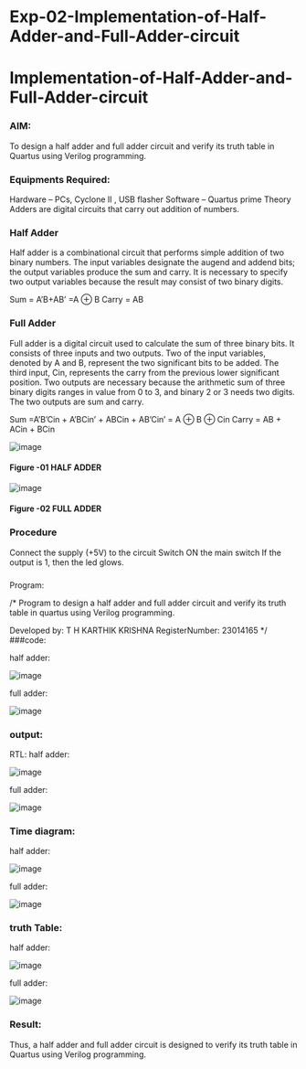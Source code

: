 # Exp-02-Implementation-of-Half-Adder-and-Full-Adder-circuit

# Implementation-of-Half-Adder-and-Full-Adder-circuit
### AIM:
To design a half adder and full adder circuit and verify its truth table in Quartus using Verilog programming.

### Equipments Required:
Hardware – PCs, Cyclone II , USB flasher
Software – Quartus prime
Theory
Adders are digital circuits that carry out addition of numbers.

### Half Adder
Half adder is a combinational circuit that performs simple addition of two binary numbers. The input variables designate the augend and addend bits; the output variables produce the sum and carry. It is necessary to specify two output variables because the result may consist of two binary digits.

Sum = A’B+AB’ =A ⊕ B Carry = AB

### Full Adder
Full adder is a digital circuit used to calculate the sum of three binary bits. It consists of three inputs and two outputs. Two of the input variables, denoted by A and B, represent the two significant bits to be added. The third input, Cin, represents the carry from the previous lower significant position. Two outputs are necessary because the arithmetic sum of three binary digits ranges in value from 0 to 3, and binary 2 or 3 needs two digits. The two outputs are sum and carry.

Sum =A’B’Cin + A’BCin’ + ABCin + AB’Cin’ = A ⊕ B ⊕ Cin Carry = AB + ACin + BCin

 ![image](https://user-images.githubusercontent.com/36288975/163552156-a13e5a56-c638-4110-97d9-8896907c8d25.png)

#### Figure -01 HALF ADDER 


![image](https://user-images.githubusercontent.com/36288975/163552057-b3547877-6d07-45b4-b7e0-bcfebfad9e1d.png)

#### Figure -02 FULL ADDER 

### Procedure

Connect the supply (+5V) to the circuit
Switch ON the main switch
If the output is 1, then the led glows.
### 
Program:

/*
Program to design a half adder and full adder circuit and verify its truth table in quartus using Verilog programming.

Developed by: T H KARTHIK KRISHNA 
RegisterNumber: 23014165 
*/
###code:


half adder:

![image](https://github.com/karthikkrishna16/Exp-02-Implementation-of-Half-Adder-and-Full-Adder-circuit/assets/148514663/a0623810-adec-453c-9c99-6835f0ed6f73)

full adder:

![image](https://github.com/karthikkrishna16/Exp-02-Implementation-of-Half-Adder-and-Full-Adder-circuit/assets/148514663/03f8905e-e046-402d-94dd-46f6af50674d)


### output:
RTL:
half adder:

![image](https://github.com/karthikkrishna16/Exp-02-Implementation-of-Half-Adder-and-Full-Adder-circuit/assets/148514663/2bc641b6-de85-43a2-b270-6b3921975f7d)

full adder:

![image](https://github.com/karthikkrishna16/Exp-02-Implementation-of-Half-Adder-and-Full-Adder-circuit/assets/148514663/3fa45f67-9bb5-4002-9e4f-89b7046b2578)

### Time diagram:

half adder:

![image](https://github.com/karthikkrishna16/Exp-02-Implementation-of-Half-Adder-and-Full-Adder-circuit/assets/148514663/4e8c1f10-d9a6-4354-b731-015c2e580101)

full adder:

![image](https://github.com/karthikkrishna16/Exp-02-Implementation-of-Half-Adder-and-Full-Adder-circuit/assets/148514663/b0995129-cd3a-4e4c-99c0-9848c48e53a2)

### truth Table:

half adder:

![image](https://github.com/karthikkrishna16/Exp-02-Implementation-of-Half-Adder-and-Full-Adder-circuit/assets/148514663/b24fb4a7-a5c9-4eee-8214-0c3c4978297a)

full adder:

![image](https://github.com/karthikkrishna16/Exp-02-Implementation-of-Half-Adder-and-Full-Adder-circuit/assets/148514663/a7215be2-d42f-4662-8b0d-f5ec2fafca71)

### Result:
Thus, a half adder and full adder circuit is designed to verify its truth table in Quartus using
Verilog programming.
